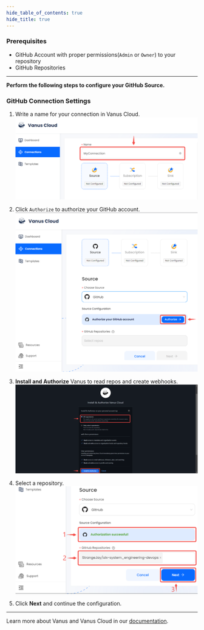 ```yaml
--- 
hide_table_of_contents: true
hide_title: true
---
```


### Prerequisites

- GitHub Account with proper permissions(`Admin` or `Owner`) to your repository
- GitHub Repositories

---

**Perform the following steps to configure your GitHub Source.**

### GitHub Connection Settings

1. Write a name for your connection in Vanus Cloud.
   ![img.png](images/1.png)  

2. Click `Authorize` to authorize your GitHub account.
![img.png](images/authorise.png)  

3. **Install and Authorize** Vanus to read repos and create webhooks.
![](images/install%20and%20auth.png)  

4. Select a repository.
![](images/auth%20successful.png)  

5. Click **Next** and continue the configuration.

---

Learn more about Vanus and Vanus Cloud in our [documentation](https://docs.vanus.ai).
